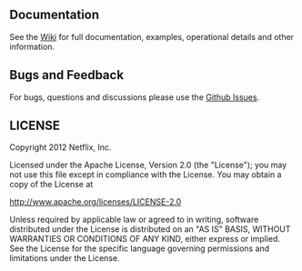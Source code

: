 ## Documentation

See the [Wiki](https://github.com/Netflix/Turbine/wiki) for full documentation, examples, operational details and other information.

## Bugs and Feedback

For bugs, questions and discussions please use the [Github Issues](https://github.com/Netflix/Turbine/issues).

 
## LICENSE

Copyright 2012 Netflix, Inc.

Licensed under the Apache License, Version 2.0 (the "License");
you may not use this file except in compliance with the License.
You may obtain a copy of the License at

<http://www.apache.org/licenses/LICENSE-2.0>

Unless required by applicable law or agreed to in writing, software
distributed under the License is distributed on an "AS IS" BASIS,
WITHOUT WARRANTIES OR CONDITIONS OF ANY KIND, either express or implied.
See the License for the specific language governing permissions and
limitations under the License.
